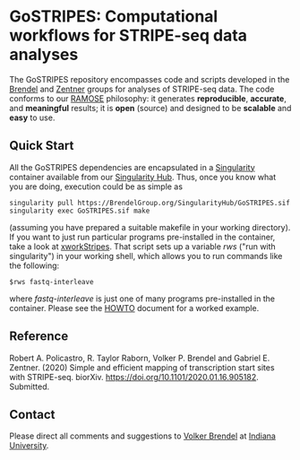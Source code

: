 # GoSTRIPES: Computational workflows for STRIPE-seq data analyses

The GoSTRIPES repository encompasses code and scripts developed in the
[Brendel](http://brendelgroup.org/) and [Zentner](http://zentnerlab.bio.indiana.edu/)
groups for analyses of STRIPE-seq data.
The code conforms to our [RAMOSE](https://brendelgroup.github.io/)
philosophy: it generates __reproducible__, __accurate__, and __meaningful__
results; it is __open__ (source) and designed to be __scalable__ and
__easy__ to use.


## Quick Start

All the GoSTRIPES dependencies are encapsulated in a
[Singularity](https://apptainer.org/) container available from our
[Singularity Hub](http://BrendelGroup.org/SingularityHub/).
Thus, once you know what you are doing, execution could be as simple as

```
singularity pull https://BrendelGroup.org/SingularityHub/GoSTRIPES.sif
singularity exec GoSTRIPES.sif make
```

(assuming you have prepared a suitable makefile in your working directory).
If you want to just run particular programs pre-installed in the container,
take a look at [xworkStripes](./bin/xworkStripes).
That script sets up a variable _rws_ ("run with singularity") in your working
shell, which allows you to run commands like the following:

```
$rws fastq-interleave
```

where _fastq-interleave_ is just one of many programs pre-installed in the
container. Please see the [HOWTO](./HOWTO.md) document for a worked example.


## Reference

Robert A. Policastro, R. Taylor Raborn, Volker P. Brendel and Gabriel E. Zentner. (2020) 
Simple and efficient mapping of transcription start sites with STRIPE-seq. biorXiv. 
https://doi.org/10.1101/2020.01.16.905182. Submitted.


## Contact

Please direct all comments and suggestions to
[Volker Brendel](<mailto:vbrendel@indiana.edu>)
at [Indiana University](http://brendelgroup.org/).
